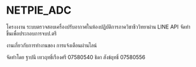 # NETPIE_ADC
โครงงงาน ระบบตรวจสอบเครื่องปรับอากาศในห้องปฏิบัติการภาควิชาชีววิทยาผ่าน LINE API 
จัดทำขึ้นเพื่อประกอบการจบป.ตรี

งานเกี่ยวกับการทำงานของ การแจ้งเตือนผ่านไลน์


จัดทำโดย
ฐาปนี เทวฤทธิ์เรืองศรี 07580540
ธิดา สังข์ฤทธิ์ 07580556
